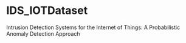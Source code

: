 # IDS_IOTDataset
Intrusion Detection Systems for the Internet of Things: A Probabilistic Anomaly Detection Approach
